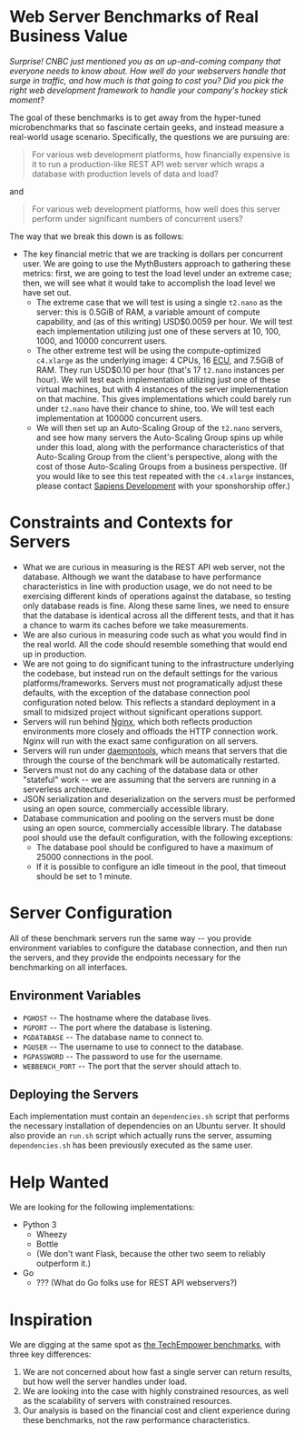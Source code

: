 Web Server Benchmarks of Real Business Value
===============================================

*Surprise! CNBC just mentioned you as an up-and-coming company that everyone needs to know about. How well do your webservers handle
that surge in traffic, and how much is that going to cost you? Did you pick the right web development framework to handle your company's
hockey stick moment?*

The goal of these benchmarks is to get away from the hyper-tuned microbenchmarks that so fascinate certain geeks, and instead measure
a real-world usage scenario. Specifically, the questions we are pursuing are:

> For various web development platforms, how financially expensive is it to run a production-like REST API web server
> which wraps a database with production levels of data and load?

and

> For various web development platforms, how well does this server perform under significant numbers of concurrent users?

The way that we break this down is as follows:

* The key financial metric that we are tracking is dollars per concurrent user. We are going to use the MythBusters approach to
  gathering these metrics: first, we are going to test the load level under an extreme case; then, we will see what it would take
  to accomplish the load level we have set out.
  * The extreme case that we will test is using a single `t2.nano` as the server:
  this is 0.5GiB of RAM, a variable amount of compute capability, and (as of this writing) USD$0.0059 per hour. We will test
  each implementation utilizing just one of these servers at 10, 100, 1000, and 10000 concurrent users.
  * The other extreme test will be using the compute-optimized `c4.xlarge` as the underlying image:
  4 CPUs, 16 [ECU](https://aws.amazon.com/ec2/faqs/#What_is_an_EC2_Compute_Unit_and_why_did_you_introduce_it), and 7.5GiB of RAM.
  They run USD$0.10 per hour (that's 17 `t2.nano` instances per hour). We will test each implementation utilizing just one of
  these virtual machines, but with 4 instances of the server implementation on that machine. This gives implementations which could
  barely run under `t2.nano` have their chance to shine, too. We will test each implementation at 100000 concurrent users.
  * We will then set up an Auto-Scaling Group of the `t2.nano` servers, and see how many servers the Auto-Scaling Group spins
  up while under this load, along with the performance characteristics of that Auto-Scaling Group from the client's perspective,
  along with the cost of those Auto-Scaling Groups from a business perspective.  (If you would like to see this test repeated
  with the `c4.xlarge` instances, please contact [Sapiens Development](http://sapiensdev.com) with your sponshorship offer.)

Constraints and Contexts for Servers
======================================

* What we are curious in measuring is the REST API web server, not the database. Although we want the database to have performance
  characteristics in line with production usage, we do not need to be exercising different kinds of operations against the database,
  so testing only database reads is fine. Along these same lines, we need to ensure that the database is identical across all the
  different tests, and that it has a chance to warm its caches before we take measurements.
* We are also curious in measuring code such as what you would find in the real world. All the code should resemble something that
  would end up in production.
* We are not going to do significant tuning to the infrastructure underlying the codebase, but instead run on the default
  settings for the various platforms/frameworks. Servers must not programatically adjust these defaults, with the exception of the
  database connection pool configuration noted below. This reflects a standard deployment in a small to midsized project without
  significant operations support.
* Servers will run behind [Nginx](https://www.nginx.com/resources/wiki/), which both reflects production environments more closely
  and offloads the HTTP connection work. Nginx will run with the exact same configuration on all servers.
* Servers will run under [daemontools](https://cr.yp.to/daemontools.html), which means that servers that die through the
  course of the benchmark will be automatically restarted.
* Servers must not do any caching of the database data or other "stateful" work -- we are assuming that the servers are
  running in a serverless architecture.
* JSON serialization and deserialization on the servers must be performed using an open source, commercially accessible library.
* Database communication and pooling on the servers must be done using an open source, commercially accessible library. The
  database pool should use the default configuration, with the following exceptions:
  * The database pool should be configured to have a maximum of 25000 connections in the pool.
  * If it is possible to configure an idle timeout in the pool, that timeout should be set to 1 minute.

Server Configuration
=====================

All of these benchmark servers run the same way -- you provide environment variables to configure the database
connection, and then run the servers, and they provide the endpoints necessary for the benchmarking on all interfaces.

Environment Variables
-------------------------

* `PGHOST` -- The hostname where the database lives.
* `PGPORT` -- The port where the database is listening.
* `PGDATABASE` -- The database name to connect to.
* `PGUSER` -- The username to use to connect to the database.
* `PGPASSWORD` -- The password to use for the username.
* `WEBBENCH_PORT` -- The port that the server should attach to.

Deploying the Servers
----------------------

Each implementation must contain an `dependencies.sh` script that performs the necessary installation
of dependencies on an Ubuntu server.  It should also provide an `run.sh` script which actually runs the server, assuming
`dependencies.sh` has been previously executed as the same user.

Help Wanted
=================

We are looking for the following implementations:

* Python 3
  * Wheezy
  * Bottle
  * (We don't want Flask, because the other two seem to reliably outperform it.)
* Go
  * ??? (What do Go folks use for REST API webservers?)

Inspiration
==============

We are digging at the same spot as [the TechEmpower benchmarks](https://www.techempower.com/benchmarks/), with three key differences:

1. We are not concerned about how fast a single server can return results, but how well the server handles under load.
2. We are looking into the case with highly constrained resources, as well as the scalability of servers with constrained resources.
3. Our analysis is based on the financial cost and client experience during these benchmarks, not the raw performance characteristics.

